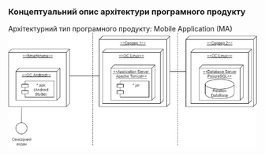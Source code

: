 ### Концептуальний опис архітектури програмного продукту
Архітектурний тип програмного продукту: Mobile Application (MA)
![DeploymentDiagram](https://github.com/oleksandrblazhko/ai204-plaksivij/blob/ai204-plaksivij_with_laboratory_work_4/1-SoftwareRequirements/1.5-SoftwareProjectPlanning/1.5.1-SoftwareArchitectConcept/DeploymentDiagram.jpg)
